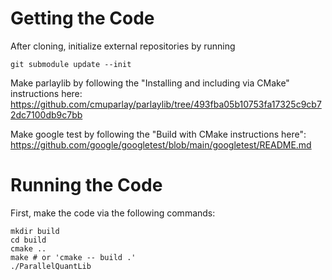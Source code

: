 # Getting the Code

After cloning, initialize external repositories by running 

    git submodule update --init
    
Make parlaylib by following the "Installing and including via CMake" instructions here: https://github.com/cmuparlay/parlaylib/tree/493fba05b10753fa17325c9cb72dc7100db9c7bb

Make google test by following the "Build with CMake instructions here": https://github.com/google/googletest/blob/main/googletest/README.md

# Running the Code

First, make the code via the following commands:

    mkdir build
    cd build
    cmake ..
    make # or 'cmake -- build .'
    ./ParallelQuantLib
